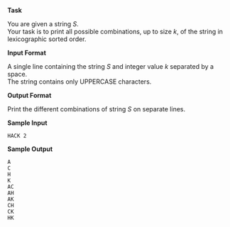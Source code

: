 **Task**

You are given a string *S*.  
Your task is to print all possible combinations, up to size *k*, of the string in lexicographic sorted order.

**Input Format**

A single line containing the string *S* and integer value *k* separated by a space.  
The string contains only UPPERCASE characters.

**Output Format**

Print the different combinations of string *S* on separate lines.

**Sample Input**
```
HACK 2
```
**Sample Output**
```
A
C
H
K
AC
AH
AK
CH
CK
HK
```